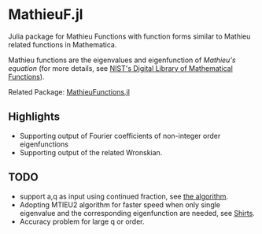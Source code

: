 # MathieuF.jl

Julia package for Mathieu Functions with function forms similar to Mathieu related functions in Mathematica.

Mathieu functions are the eigenvalues and eigenfunction of *Mathieu's
equation* (for more details, see [NIST's Digital Library of
Mathematical Functions](http://dlmf.nist.gov/28)).

Related Package: [MathieuFunctions.jl](https://github.com/BBN-Q/MathieuFunctions.jl)

## Highlights
- Supporting output of Fourier coefficients of non-integer order eigenfunctions
- Supporting output of the related Wronskian.

## TODO
- support a,q as input using continued fraction, see [the algorithm](https://www.jstor.org/stable/2003814).
- Adopting MTIEU2 algorithm for faster speed when only single eigenvalue and the corresponding eigenfunction are needed, see [Shirts](http://dl.acm.org/citation.cfm?id=155796).
- Accuracy problem for large q or order.
